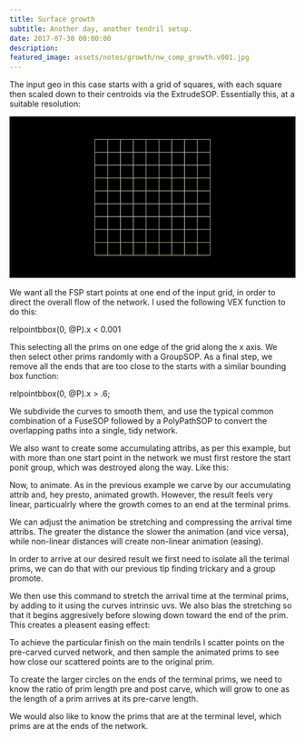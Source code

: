 ```yaml
---
title: Surface growth
subtitle: Another day, another tendril setup.
date: 2017-07-30 00:00:00
description:
featured_image: assets/notes/growth/nw_comp_growth.v001.jpg
---
```

The input geo in this case starts with a grid of squares, with each square then scaled down to their centroids via the ExtrudeSOP. Essentially this, at a suitable resolution:

![Growth base](/assets/notes/growth/growth_base.gif)

We want all the FSP start points at one end of the input grid, in order to direct the overall flow of the network. I used the following VEX function to do this:

relpointbbox(0, @P).x < 0.001

This selecting all the prims on one edge of the grid along the x axis. We then select other prims randomly with a GroupSOP. As a final step, we remove all the ends that are too close to the starts with a similar bounding box function:

relpointbbox(0, @P).x > .6;

We subdivide the curves to smooth them, and use the typical common combination of a FuseSOP followed by a PolyPathSOP to convert the overlapping paths into a single, tidy network.

We also want to create some accumulating attribs, as per this example, but with more than one start point in the network we must first restore the start ponit group, which was destroyed along the way. Like this:

Now, to animate. As in the previous example we carve by our accumulating attrib and, hey presto, animated growth. However, the result feels very linear, particualrly where the growth comes to an end at the terminal prims.

We can adjust the animation be stretching and compressing the arrival time attribs. The greater the distance the slower the animation (and vice versa), while non-linear distances will create non-linear animation (easing).

In order to arrive at our desired result we first need to isolate all the terimal prims, we can do that with our previous tip finding trickary and a group promote.

We then use this command to stretch the arrival time at the terminal prims, by adding to it using the curves intrinsic uvs. We also bias the stretching so that it begins aggresively before slowing down toward the end of the prim. This creates a pleasent easing effect:

To achieve the particular finish on the main tendrils I scatter points on the pre-carved curved network, and then sample the animated prims to see how close our scattered points are to the original prim.

To create the larger circles on the ends of the terminal prims, we need to know the ratio of prim length pre and post carve, which will grow to one as the length of a prim arrives at its pre-carve length.

We would also like to know the prims that are at the terminal level, which prims are at the ends of the network.